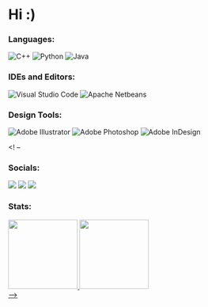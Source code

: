 <h1> Hi :)</h1>

<h3 style='left'>Languages:</h3>
<div style='left'>
<img alt="C++" src="https://img.shields.io/badge/c++-%2300599C.svg?style=for-the-badge&logo=c%2B%2B&logoColor=white"/>
<img alt="Python" src="https://img.shields.io/badge/Python-14354C?style=for-the-badge&logo=python&logoColor=white"/>
<img alt="Java" src="https://img.shields.io/badge/Java-ED8B00?style=for-the-badge&logo=java&logoColor=white"/>
</div> 
 
<h3 style='left'>IDEs and Editors:</h3>
<div style='left'>
<img alt="Visual Studio Code" src="https://img.shields.io/badge/Visual_Studio_Code-0078D4?style=for-the-badge&logo=visual%20studio%20code&logoColor=white"/>
<img alt="Apache Netbeans" src="https://img.shields.io/badge/apache%20netbeans-1B6AC6?style=for-the-badge&logo=apache%20netbeans%20IDE&logoColor=white"/>
</div>

<h3 align="left">Design Tools:</h3>
<div style='left'>
<img alt="Adobe Illustrator" src="https://img.shields.io/badge/Adobe%20Illustrator-FF9A00?style=for-the-badge&logo=adobe%20illustrator&logoColor=white"/>
<img alt="Adobe Photoshop" src="https://img.shields.io/badge/Adobe%20Photoshop-31A8FF?style=for-the-badge&logo=Adobe%20Photoshop&logoColor=black"/>
<img alt="Adobe InDesign" src="https://img.shields.io/badge/Adobe%20InDesign-FF3366?style=for-the-badge&logo=Adobe%20InDesign&logoColor=white"/>
</div>

<! –
<div style="display: inline_block">
  <h3 >Socials:</h3>
   <a href = "mailto:henrique.machado@ufvjm.edu.br"><img src="https://img.shields.io/badge/Gmail-D14836?style=for-the-badge&logo=gmail&logoColor=white" target="_blank"></a>
   <a href="https://www.linkedin.com/in/henrique-machado-5031451b4/" target="_blank"><img src="https://img.shields.io/badge/-LinkedIn-%230077B5?style=for-the-badge&logo=linkedin&logoColor=white" target="_blank"></a>
   <a href = "https://www.behance.net/henrimachado"><img src="https://img.shields.io/badge/-Behance-blue?style=for-the-badge&logo=behance&logoColor=white" target="_blank"></a></div> 
  
<div align="left" style="display: inline_block">
 <h3>Stats:</h3>
  <a href="https://github.com/henrimachado">
  <img height="140em" src="https://github-readme-stats.vercel.app/api/top-langs/?username=henrimachado&layout=compact&langs_count=7&theme=dracula" style="display: inline_block"/>
  <img height="140em" src="https://github-readme-stats.vercel.app/api?username=henrimachado&show_icons=true&theme=dracula&include_all_commits=true&count_private=true" style="display: inline_block"/>
</div>
–>
